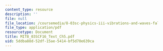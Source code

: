 ```yaml
---
content_type: resource
description: ''
file: null
file_location: /coursemedia/8-03sc-physics-iii-vibrations-and-waves-fall-2016/5ddba88d52df15ae5414bf5d70e639ca_MIT8_03SCF16_Text_Ch5.pdf
file_type: application/pdf
resourcetype: Document
title: MIT8_03SCF16_Text_Ch5.pdf
uid: 5ddba88d-52df-15ae-5414-bf5d70e639ca
---
```

